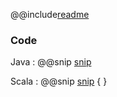 @@include[readme](/step_001_http_request/README.md)

### Code 
Java
: @@snip [snip](/step_001_http_request/src/main/java/samples/javadsl/Main.java)

Scala
: @@snip [snip](/step_001_http_request/src/main/scala/samples/Main.scala) { }

